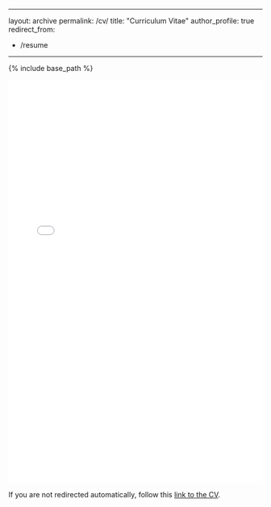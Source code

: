 
---
layout: archive
permalink: /cv/
title: "Curriculum Vitae"
author_profile: true
redirect_from:
  - /resume
---

{% include base_path %}

<embed src="/assets/CV-zhaoyiwang.pdf" type="application/pdf" width="100%" height="800px" />

<p>If you are not redirected automatically, follow this <a href="/assets/CV-zhaoyiwang.pdf">link to the CV</a>.</p>
